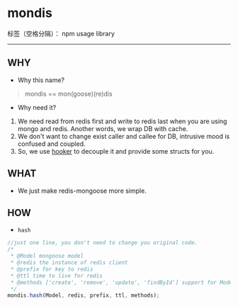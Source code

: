 # mondis

标签（空格分隔）： npm usage library

---

## WHY 
* Why this name?
> mondis == mon(goose)(re)dis

* Why need it?
> 
1. We need read from redis first and write to redis last when you are using mongo and redis. Another words, we wrap DB with cache.
2. We don't want to change exist caller and callee for DB, intrusive mood is confused and coupled.
3. So, we use [hooker][1] to decouple it and provide some structs for you.

## WHAT
* We just make redis-mongoose more simple.

## HOW
* `hash`
```js
//just one line, you don't need to change you original code.
/*
 * @Model mongoose model
 * @redis the instance of redis client
 * @prefix for key to redis
 * @ttl time to live for redis
 * @methods ['create', 'remove', 'update', 'findById'] support for Model
 */
mondis.hash(Model, redis, prefix, ttl, methods);
```

  [1]: https://www.npmjs.org/package/hooker